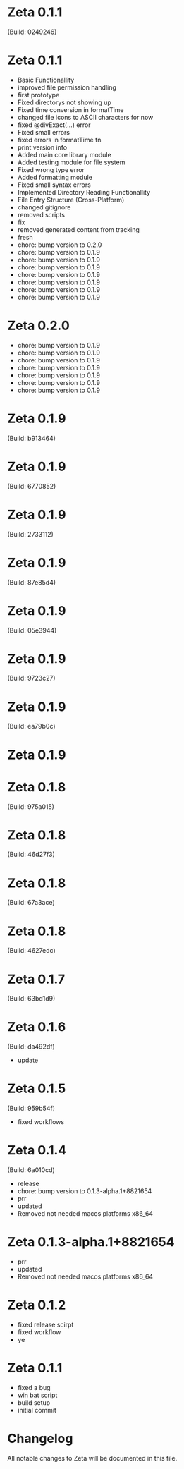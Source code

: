 # Zeta 0.1.1

 (Build: 0249246)



# Zeta 0.1.1

- Basic Functionallity
- improved file permission handling
- first prototype
- Fixed directorys not showing up
- Fixed time conversion in formatTime
- changed file icons to ASCII characters for now
- fixed @divExact(...) error
- Fixed small errors
- fixed errors in formatTime fn
- print version info
- Added main core library module
- Added testing module for file system
- Fixed wrong type error
- Added formatting module
- Fixed small syntax errors
- Implemented Directory Reading Functionallity
- File Entry Structure (Cross-Platform)
- changed gitignore
- removed scripts
- fix
- removed generated content from tracking
- fresh
- chore: bump version to 0.2.0
- chore: bump version to 0.1.9
- chore: bump version to 0.1.9
- chore: bump version to 0.1.9
- chore: bump version to 0.1.9
- chore: bump version to 0.1.9
- chore: bump version to 0.1.9
- chore: bump version to 0.1.9

# Zeta 0.2.0

- chore: bump version to 0.1.9
- chore: bump version to 0.1.9
- chore: bump version to 0.1.9
- chore: bump version to 0.1.9
- chore: bump version to 0.1.9
- chore: bump version to 0.1.9
- chore: bump version to 0.1.9

# Zeta 0.1.9

 (Build: b913464)



# Zeta 0.1.9

 (Build: 6770852)



# Zeta 0.1.9

 (Build: 2733112)



# Zeta 0.1.9

 (Build: 87e85d4)



# Zeta 0.1.9

 (Build: 05e3944)



# Zeta 0.1.9

 (Build: 9723c27)



# Zeta 0.1.9

 (Build: ea79b0c)



# Zeta 0.1.9



# Zeta 0.1.8

 (Build: 975a015)



# Zeta 0.1.8

 (Build: 46d27f3)



# Zeta 0.1.8

 (Build: 67a3ace)



# Zeta 0.1.8

 (Build: 4627edc)



# Zeta 0.1.7

 (Build: 63bd1d9)



# Zeta 0.1.6

 (Build: da492df)

- update

# Zeta 0.1.5

 (Build: 959b54f)

- fixed workflows

# Zeta 0.1.4

 (Build: 6a010cd)

- release
- chore: bump version to 0.1.3-alpha.1+8821654
- prr
- updated
- Removed not needed macos platforms x86_64

# Zeta 0.1.3-alpha.1+8821654

- prr
- updated
- Removed not needed macos platforms x86_64

# Zeta 0.1.2

- fixed release scirpt
- fixed workflow
- ye

# Zeta 0.1.1

- fixed a bug
- win bat script
- build setup
- initial commit

# Changelog

All notable changes to Zeta will be documented in this file.






















